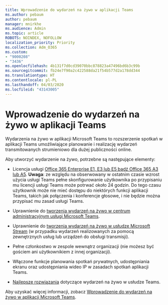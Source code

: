 ```yaml
---
title: Wprowadzenie do wydarzeń na żywo w aplikacji Teams
ms.author: pebaum
author: pebaum
manager: mnirkhe
ms.audience: Admin
ms.topic: article
ROBOTS: NOINDEX, NOFOLLOW
localization_priority: Priority
ms.collection: Adm_O365
ms.custom:
- "9000208"
- "3436"
ms.openlocfilehash: 4b131f7d0cd39070bbc878823a47496bd6b3c99b
ms.sourcegitcommit: fb24e7f90a2c422588da21f54b577d2a178dd344
ms.translationtype: HT
ms.contentlocale: pl-PL
ms.lasthandoff: 04/03/2020
ms.locfileid: "43143005"
---
```

# <a name="getting-started-with-teams-live-events"></a>Wprowadzenie do wydarzeń na żywo w aplikacji Teams

Wydarzenia na żywo w aplikacji Microsoft Teams to rozszerzenie spotkań w aplikacji Teams umożliwiające planowanie i realizację wydarzeń transmitowanych strumieniowo dla dużej publiczności online.

Aby utworzyć wydarzenie na żywo, potrzebne są następujące elementy:

- Licencja usługi [Office 365 Enterprise E1, E3 lub E5 bądź Office 365 A3 lub A5](https://docs.microsoft.com/microsoftteams/teams-live-events/set-up-for-teams-live-events#step-2-get-and-assign-licenses). **Uwaga**: ze względu na obserwowany w ostatnim czasie wzrost użycia usługi Teams pełne skonfigurowanie użytkownika po przypisaniu mu licencji usługi Teams może potrwać około 24 godzin. Do tego czasu użytkownik może nie mieć dostępu do niektórych funkcji aplikacji Teams, takich jak połączenia i konferencje głosowe, i nie będzie można przypisać mu zasad usługi Teams.

- Uprawnienie do [tworzenia wydarzeń na żywo w centrum administracyjnym usługi Microsoft Teams](https://docs.microsoft.com/microsoftteams/teams-live-events/set-up-for-teams-live-events#create-or-edit-a-live-events-policy).

- Uprawnienie do [tworzenia wydarzeń na żywo w usłudze Microsoft Stream](https://docs.microsoft.com/microsoftteams/teams-live-events/what-are-teams-live-events) (w przypadku wydarzeń realizowanych za pomocą zewnętrznych usług lub urządzeń do obsługi transmisji).

- Pełne członkostwo w zespole wewnątrz organizacji (nie możesz być gościem ani użytkownikiem z innej organizacji).

- Włączone funkcje planowania spotkań prywatnych, udostępniania ekranu oraz udostępniania wideo IP w zasadach spotkań aplikacji Teams.

- [Najlepsze rozwiązania](https://support.office.com/article/Best-practices-for-producing-a-Teams-live-event-e500370e-4dd1-4187-8b48-af10ef02cf42) dotyczące wydarzeń na żywo w usłudze Teams.

Aby uzyskać więcej informacji, zobacz [Wprowadzenie do wydarzeń na żywo w aplikacji Microsoft Teams](https://support.office.com/article/get-started-with-microsoft-teams-live-events-d077fec2-a058-483e-9ab5-1494afda578a).

